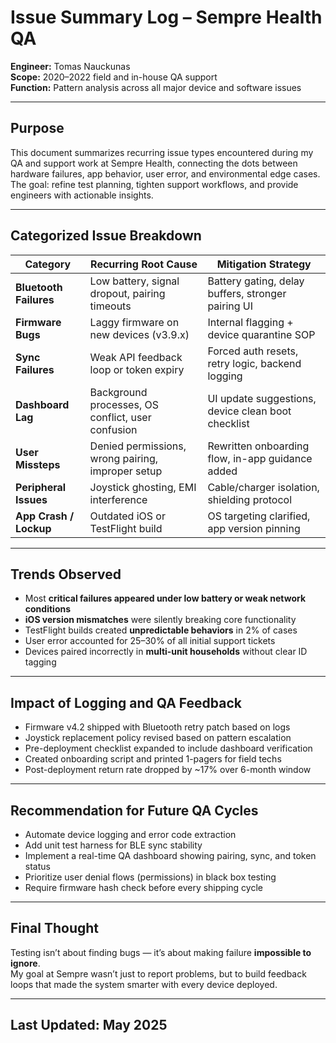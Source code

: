 # Issue Summary Log – Sempre Health QA  
**Engineer:** Tomas Nauckunas  
**Scope:** 2020–2022 field and in-house QA support  
**Function:** Pattern analysis across all major device and software issues

---

## Purpose

This document summarizes recurring issue types encountered during my QA and support work at Sempre Health, connecting the dots between hardware failures, app behavior, user error, and environmental edge cases. The goal: refine test planning, tighten support workflows, and provide engineers with actionable insights.

---

## Categorized Issue Breakdown

| Category                 | Recurring Root Cause                     | Mitigation Strategy |
|--------------------------|-------------------------------------------|---------------------|
| **Bluetooth Failures**   | Low battery, signal dropout, pairing timeouts | Battery gating, delay buffers, stronger pairing UI |
| **Firmware Bugs**        | Laggy firmware on new devices (v3.9.x)     | Internal flagging + device quarantine SOP |
| **Sync Failures**        | Weak API feedback loop or token expiry     | Forced auth resets, retry logic, backend logging |
| **Dashboard Lag**        | Background processes, OS conflict, user confusion | UI update suggestions, device clean boot checklist |
| **User Missteps**        | Denied permissions, wrong pairing, improper setup | Rewritten onboarding flow, in-app guidance added |
| **Peripheral Issues**    | Joystick ghosting, EMI interference        | Cable/charger isolation, shielding protocol |
| **App Crash / Lockup**   | Outdated iOS or TestFlight build          | OS targeting clarified, app version pinning |

---

## Trends Observed

- Most **critical failures appeared under low battery or weak network conditions**  
- **iOS version mismatches** were silently breaking core functionality  
- TestFlight builds created **unpredictable behaviors** in 2% of cases  
- User error accounted for 25–30% of all initial support tickets  
- Devices paired incorrectly in **multi-unit households** without clear ID tagging

---

## Impact of Logging and QA Feedback

- Firmware v4.2 shipped with Bluetooth retry patch based on logs  
- Joystick replacement policy revised based on pattern escalation  
- Pre-deployment checklist expanded to include dashboard verification  
- Created onboarding script and printed 1-pagers for field techs  
- Post-deployment return rate dropped by ~17% over 6-month window

---

## Recommendation for Future QA Cycles

- Automate device logging and error code extraction  
- Add unit test harness for BLE sync stability  
- Implement a real-time QA dashboard showing pairing, sync, and token status  
- Prioritize user denial flows (permissions) in black box testing  
- Require firmware hash check before every shipping cycle

---

## Final Thought

Testing isn’t about finding bugs — it’s about making failure **impossible to ignore**.  
My goal at Sempre wasn’t just to report problems, but to build feedback loops that made the system smarter with every device deployed.

---

## Last Updated: May 2025

